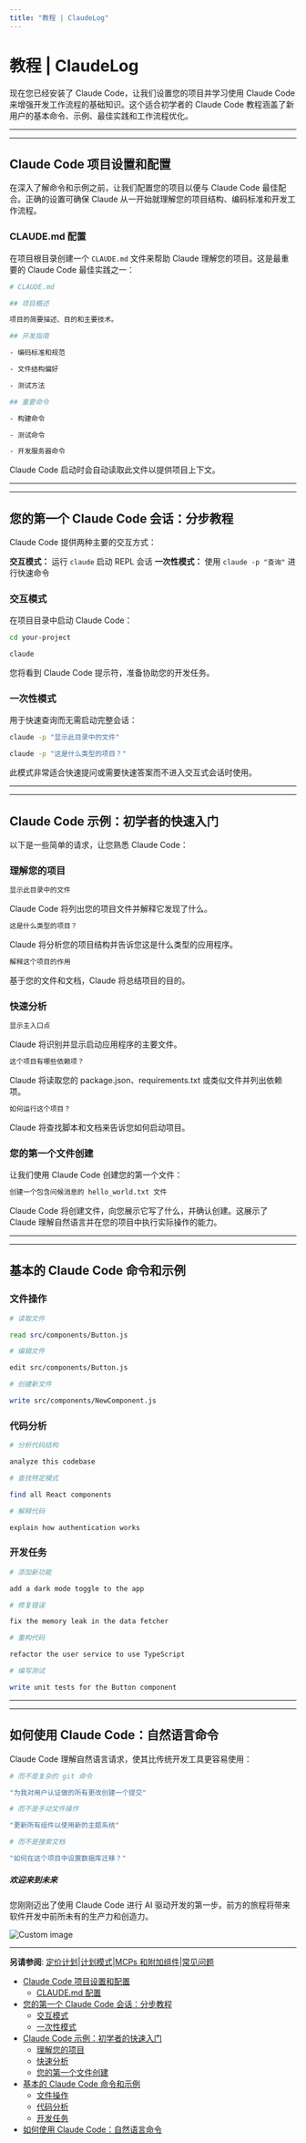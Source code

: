 ```yaml
---
title: "教程 | ClaudeLog"
---
```


# 教程 | ClaudeLog

现在您已经安装了 Claude Code，让我们设置您的项目并学习使用 Claude Code 来增强开发工作流程的基础知识。这个适合初学者的 Claude Code 教程涵盖了新用户的基本命令、示例、最佳实践和工作流程优化。

* * *

* * *

## Claude Code 项目设置和配置[​](#claude-code-project-setup-and-configuration "Direct link to Claude Code Project Setup and Configuration")

在深入了解命令和示例之前，让我们配置您的项目以便与 Claude Code 最佳配合。正确的设置可确保 Claude 从一开始就理解您的项目结构、编码标准和开发工作流程。

### CLAUDE.md 配置[​](#claudemd-configuration "Direct link to CLAUDE.md Configuration")

在项目根目录创建一个 `CLAUDE.md` 文件来帮助 Claude 理解您的项目。这是最重要的 Claude Code 最佳实践之一：

```bash
# CLAUDE.md

## 项目概述

项目的简要描述、目的和主要技术。

## 开发指南

- 编码标准和规范

- 文件结构偏好

- 测试方法

## 重要命令

- 构建命令

- 测试命令

- 开发服务器命令

```

Claude Code 启动时会自动读取此文件以提供项目上下文。

* * *

* * *

## 您的第一个 Claude Code 会话：分步教程[​](#your-first-claude-code-session-step-by-step-tutorial "Direct link to Your First Claude Code Session: Step-by-Step Tutorial")

Claude Code 提供两种主要的交互方式：

**交互模式：** 运行 `claude` 启动 REPL 会话 **一次性模式：** 使用 `claude -p "查询"` 进行快速命令

### 交互模式[​](#interactive-mode "Direct link to Interactive Mode")

在项目目录中启动 Claude Code：

```bash
cd your-project

claude

```

您将看到 Claude Code 提示符，准备协助您的开发任务。

### 一次性模式[​](#one-shot-mode "Direct link to One-shot Mode")

用于快速查询而无需启动完整会话：

```bash
claude -p "显示此目录中的文件"

claude -p "这是什么类型的项目？"

```

此模式非常适合快速提问或需要快速答案而不进入交互式会话时使用。

* * *

* * *

## Claude Code 示例：初学者的快速入门[​](#claude-code-examples-quick-wins-for-beginners "Direct link to Claude Code Examples: Quick Wins for Beginners")

以下是一些简单的请求，让您熟悉 Claude Code：

### 理解您的项目[​](#understanding-your-project "Direct link to Understanding Your Project")

```bash
显示此目录中的文件

```

Claude Code 将列出您的项目文件并解释它发现了什么。

```bash
这是什么类型的项目？

```

Claude 将分析您的项目结构并告诉您这是什么类型的应用程序。

```bash
解释这个项目的作用

```

基于您的文件和文档，Claude 将总结项目的目的。

### 快速分析[​](#quick-analysis "Direct link to Quick Analysis")

```bash
显示主入口点

```

Claude 将识别并显示启动应用程序的主要文件。

```bash
这个项目有哪些依赖项？

```

Claude 将读取您的 package.json、requirements.txt 或类似文件并列出依赖项。

```bash
如何运行这个项目？

```

Claude 将查找脚本和文档来告诉您如何启动项目。

### 您的第一个文件创建[​](#your-first-file-creation "Direct link to Your First File Creation")

让我们使用 Claude Code 创建您的第一个文件：

```bash
创建一个包含问候消息的 hello_world.txt 文件

```

Claude Code 将创建文件，向您展示它写了什么，并确认创建。这展示了 Claude 理解自然语言并在您的项目中执行实际操作的能力。

* * *

* * *

## 基本的 Claude Code 命令和示例[​](#essential-claude-code-commands-and-examples "Direct link to Essential Claude Code Commands and Examples")

### 文件操作[​](#file-operations "Direct link to File Operations")

```bash
# 读取文件

read src/components/Button.js

# 编辑文件

edit src/components/Button.js

# 创建新文件

write src/components/NewComponent.js

```

### 代码分析[​](#code-analysis "Direct link to Code Analysis")

```bash
# 分析代码结构

analyze this codebase

# 查找特定模式

find all React components

# 解释代码

explain how authentication works

```

### 开发任务[​](#development-tasks "Direct link to Development Tasks")

```bash
# 添加新功能

add a dark mode toggle to the app

# 修复错误

fix the memory leak in the data fetcher

# 重构代码

refactor the user service to use TypeScript

# 编写测试

write unit tests for the Button component

```

* * *

* * *

## 如何使用 Claude Code：自然语言命令[​](#how-to-use-claude-code-natural-language-commands "Direct link to How to Use Claude Code: Natural Language Commands")

Claude Code 理解自然语言请求，使其比传统开发工具更容易使用：

```bash
# 而不是复杂的 git 命令

"为我对用户认证做的所有更改创建一个提交"

# 而不是手动文件操作

"更新所有组件以使用新的主题系统"

# 而不是搜索文档

"如何在这个项目中设置数据库迁移？"

```

##### 欢迎来到未来

您刚刚迈出了使用 Claude Code 进行 AI 驱动开发的第一步。前方的旅程将带来软件开发中前所未有的生产力和创造力。

<img src="/img/discovery/022_excite.png" alt="Custom image" style="max-width: 165px; height: auto;" />

* * *

**另请参阅**: [定价计划](/claude-code-pricing/)|[计划模式](/mechanics-plan-mode/)|[MCPs 和附加组件](/claude-code-mcps/)|[常见问题](/faq/)

-   [Claude Code 项目设置和配置](#claude-code-project-setup-and-configuration)
    -   [CLAUDE.md 配置](#claudemd-configuration)
-   [您的第一个 Claude Code 会话：分步教程](#your-first-claude-code-session-step-by-step-tutorial)
    -   [交互模式](#interactive-mode)
    -   [一次性模式](#one-shot-mode)
-   [Claude Code 示例：初学者的快速入门](#claude-code-examples-quick-wins-for-beginners)
    -   [理解您的项目](#understanding-your-project)
    -   [快速分析](#quick-analysis)
    -   [您的第一个文件创建](#your-first-file-creation)
-   [基本的 Claude Code 命令和示例](#essential-claude-code-commands-and-examples)
    -   [文件操作](#file-operations)
    -   [代码分析](#code-analysis)
    -   [开发任务](#development-tasks)
-   [如何使用 Claude Code：自然语言命令](#how-to-use-claude-code-natural-language-commands)
